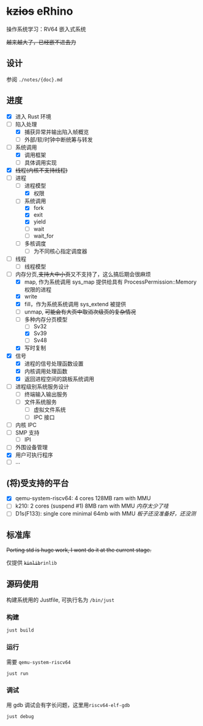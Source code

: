 # ~~kzios~~ eRhino

操作系统学习：RV64 嵌入式系统

~~越来越大了，已经嵌不进去力~~

## 设计

参阅 `./notes/{doc}.md`

## 进度

- [x] 进入 Rust 环境
- [ ] 陷入处理
  - [x] 捕获异常并输出陷入帧概览
  - [ ] 外部/软/时钟中断统筹与转发
- [ ] 系统调用
  - [x] 调用框架
  - [ ] 具体调用实现
- [x] ~~线程(内核不支持线程)~~
- [ ] 进程
  - [ ] 进程模型
    - [x] 权限
  - [ ] 系统调用
    - [x] fork
    - [x] exit
    - [x] yield
    - [ ] wait
    - [ ] wait_for
  - [ ] 多核调度
    - [ ] 为不同核心指定调度器
- [ ] 线程
  - [ ] 线程模型
- [ ] 内存分页,~~支持大中小页~~又不支持了，这么搞后期会很麻烦
  - [x] map, 作为系统调用 sys_map 提供给具有 ProcessPermission::Memory 权限的进程
  - [x] write
  - [x] fill，作为系统系统调用 sys_extend 被提供
  - [ ] unmap, ~~可能会有大页中取消次级页的复杂情况~~
  - [ ] 多种内存分页模型
    - [ ] Sv32
    - [x] Sv39
    - [ ] Sv48
  - [x] 写时复制
- [x] 信号
  - [x] 进程的信号处理函数设置
  - [x] 内核调用处理函数
  - [x] 返回进程空间的跳板系统调用
- [ ] 进程级别系统服务设计
  - [ ] 终端输入输出服务
  - [ ] 文件系统服务
    - [ ] 虚拟文件系统
    - [ ] IPC 接口
- [ ] 内核 IPC
- [ ] SMP 支持
  - [ ] IPI
- [ ] 外围设备管理
- [x] 用户可执行程序
- [ ] ...

## (将)受支持的平台

- [x] qemu-system-riscv64: 4 cores 128MB ram with MMU
- [ ] k210: 2 cores (suspend #1) 8MB ram with MMU *内存太少了哇*
- [ ] D1s(F133): single core minimal 64mb with MMU *板子还没准备好，还没测*

## 标准库

~~Porting std is huge work, I wont do it at the current stage.~~

仅提供 ~~`kinlib`~~`rinlib`

## 源码使用

构建系统用的 Justfile, 可执行名为 `/bin/just`

### 构建

```sh
just build
```

### 运行

需要 `qemu-system-riscv64`

```sh
just run
```

### 调试

用 gdb 调试会有字长问题，这里用`riscv64-elf-gdb`

```sh
just debug
```
